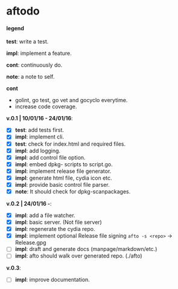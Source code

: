 # aftodo


#### legend

**test**: write a test.

**impl**: implement a feature.

**cont**: continuously do.

**note**: a note to self.

**cont**

+ golint, go test, go vet and gocyclo everytime.
+ increase code coverage.

**v.0.1 | 10/01/16 - 24/01/16**:

* [x] **test**: add tests first.
* [x] **impl**: implement cli.
* [x] **test**: check for index.html and required files.
* [x] **impl**: add logging.
* [x] **impl**: add control file option.
* [x] **impl**: embed dpkg- scripts to script.go.
* [x] **impl**: implement release file generator.
* [x] **impl**: generate html file, cydia icon etc.
* [x] **impl**: provide basic control file parser.
* [x] **note**: It should check for dpkg-scanpackages.

**v.0.2 | 24/01/16 -**:

* [x] **impl**: add a file watcher.
* [x] **impl**: basic server. (Not file server)
* [x] **impl**: regenerate the cydia repo.
* [x] **impl**: implement optional Release file signing `afto -s <repo>` -> Release.gpg
* [ ] **impl**: draft and generate docs (manpage/markdown/etc.)
* [ ] **impl**: afto should walk over generated repo. (./afto)

**v.0.3**:
* [ ] **impl**: improve documentation.